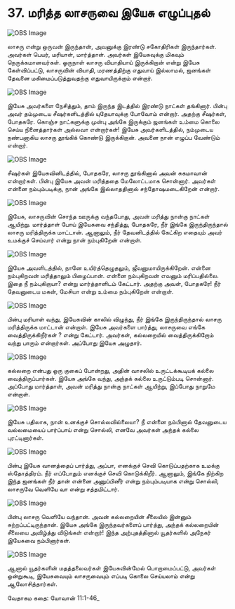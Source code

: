 # 37. மரித்த லாசருவை இயேசு எழுப்புதல் 

![OBS Image](https://cdn.door43.org/obs/jpg/360px/obs-en-37-01.jpg)

லாசரு என்று ஒருவன் இருந்தான், அவனுக்கு இரண்டு சகோதிரிகள் இருந்தார்கள். அவர்கள் பெயர், மரியாள், மார்த்தாள். அவர்கள் இயேசுவுக்கு மிகவும் நெருக்கமானவர்கள். ஒருநாள் லாசரு வியாதியாய் இருக்கிறான் என்று இயேசு கேள்விப்பட்டு, லாசருவின் வியாதி, மரணத்திற்கு எதுவாய் இல்லாமல், ஜனங்கள் தேவனை மகிமைப்படுத்துவதற்கு எதுவாயிருக்கும் என்றார்.

![OBS Image](https://cdn.door43.org/obs/jpg/360px/obs-en-37-02.jpg)

இயேசு அவர்களை நேசித்தும், தாம் இருந்த இடத்தில் இரண்டு நாட்கள் தங்கினார். பின்பு அவர் தம்முடைய சீஷர்களிடத்தில் யுதேயாவுக்கு போவோம் என்றார். அதற்கு சீஷர்கள், போதகரே. கொஞ்ச நாட்களுக்கு முன்பு அங்கே இருக்கும் ஜனங்கள் உம்மை கொலை செய்ய நினைத்தார்கள் அல்லவா என்றார்கள்! இயேசு அவர்களிடத்தில், நம்முடைய நண்பனாகிய லாசரு தூங்கிக் கொண்டு இருக்கிறான். அவனை நான் எழுப்ப வேண்டும் என்றார்.

![OBS Image](https://cdn.door43.org/obs/jpg/360px/obs-en-37-03.jpg)

சீஷர்கள் இயேசுவினிடத்தில், போதகரே, லாசரு தூங்கினால் அவன் சுகமாவான் என்றார்கள். பின்பு இயேசு அவன் மரித்ததை மேலோட்டமாக சொன்னார். அவர்கள் என்னை நம்பும்படிக்கு, நான் அங்கே இல்லாததினால் சந்தோஷமடைகிறேன் என்றார். 

![OBS Image](https://cdn.door43.org/obs/jpg/360px/obs-en-37-04.jpg)

இயேசு, லாசருவின் சொந்த ஊருக்கு வந்தபோது, அவன் மரித்து நான்கு நாட்கள் ஆயிற்று. மார்த்தாள் போய் இயேசுவை சந்தித்து, போதகரே, நீர் இங்கே இருந்திருந்தால் லாசரு மரித்திருக்க மாட்டான். ஆனாலும், நீர் தேவனிடத்தில் கேட்கிற எதையும் அவர் உமக்குச் செய்வார் என்று நான் நம்புகிறேன் என்றாள்.

![OBS Image](https://cdn.door43.org/obs/jpg/360px/obs-en-37-05.jpg)

இயேசு அவளிடத்தில், நானே உயிர்த்தெழுதலும், ஜீவனுமாயிருக்கிறேன். என்னை நம்புகிறவன் மரித்தாலும் பிழைப்பான். என்னை நம்புகிறவன் எவனும் மரிப்பதில்லை. இதை நீ நம்புகிறாயா? என்று மார்த்தாளிடம் கேட்டார். அதற்கு அவள், போதகரே! நீர் தேவனுடைய மகன், மேசியா என்று உம்மை நம்புகிறேன் என்றாள்.

![OBS Image](https://cdn.door43.org/obs/jpg/360px/obs-en-37-06.jpg)

பின்பு மரியாள் வந்து, இயேசுவின் காலில் விழுந்து, நீர் இங்கே இருந்திருந்தால் லாசரு மரித்திருக்க மாட்டான் என்றாள். இயேசு அவர்களை பார்த்து, லாசருவை எங்கே வைத்திருக்கிறீர்கள் ? என்று கேட்டார். அவர்கள், கல்லறையில் வைத்திருக்கிறோம் வந்து பாரும் என்றார்கள். அப்போது இயேசு அழுதார்.

![OBS Image](https://cdn.door43.org/obs/jpg/360px/obs-en-37-07.jpg)

கல்லறை என்பது ஒரு குகைப் போன்றது, அதின் வாசலில் உருட்டக்கூடியக் கல்லை வைத்திருப்பார்கள். இயேசு அங்கே வந்து, அந்தக் கல்லை உருட்டும்படி சொன்னார். அப்போது மார்த்தாள், அவன் மரித்து நான்கு நாட்கள் ஆயிற்று, இப்போது நாறுமே என்றாள்.

![OBS Image](https://cdn.door43.org/obs/jpg/360px/obs-en-37-08.jpg)

இயேசு பதிலாக, நான் உனக்குச் சொல்லவில்லையா? நீ என்னை நம்பினால் தேவனுடைய வல்லமையைப் பார்ப்பாய் என்று சொல்லி, எனவே அவர்கள் அந்தக் கல்லை புரட்டினார்கள்.

![OBS Image](https://cdn.door43.org/obs/jpg/360px/obs-en-37-09.jpg)

பின்பு இயேசு வானத்தைப் பார்த்து, அப்பா, எனக்குச் செவி கொடுப்பதற்காக உமக்கு ஸ்தோத்திரம். நீர் எப்போதும் எனக்குச் செவி கொடுக்கிறீர். ஆனாலும், இங்கே நிற்கிற இந்த ஜனங்கள் நீர் தான் என்னை அனுப்பினீர் என்று நம்பும்படியாக என்று சொல்லி, லாசருவே வெளியே வா என்று சத்தமிட்டார்.

![OBS Image](https://cdn.door43.org/obs/jpg/360px/obs-en-37-10.jpg)

பின்பு லாசரு வெளியே வந்தான். அவன் கல்லறையின் சீலையில் இன்னும் சுற்றப்பட்டிருந்தான். இயேசு அங்கே இருந்தவர்களைப் பார்த்து, அந்தக் கல்லறையின் சீலையை அவிழ்த்து விடுங்கள் என்றார்! இந்த அற்புதத்தினால் யூதர்களில் அநேகர் இயேசுவை நம்பினார்கள். 

![OBS Image](https://cdn.door43.org/obs/jpg/360px/obs-en-37-11.jpg)

ஆனால் யூதர்களின் மதத்தலைவர்கள் இயேசுவின்மேல் பொறாமைப்பட்டு, அவர்கள் ஒன்றுகூடி, இயேசுவையும் லாசருவையும் எப்படி கொலை செய்யலாம் என்று ஆலோசித்தார்கள்.

வேதாகம கதை: யோவான் 11:1-46_

